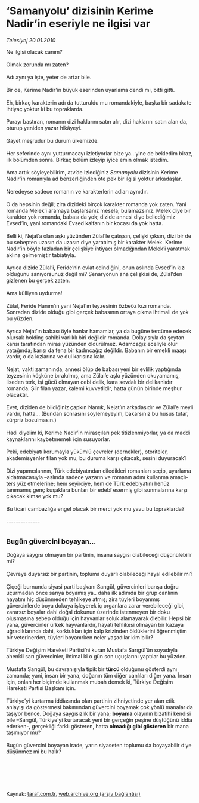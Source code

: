 # ‘Samanyolu’ dizisinin Kerime Nadir’in eseriyle ne ilgisi var

*Telesiyej 20.01.2010*

<div class="taraf_structure_2col_1zq">
<div class="margen_n">



 <p>Ne ilgisi olacak canım? <br/><br/>Olmak zorunda mı zaten? <br/><br/>Adı aynı ya işte, yeter de artar bile. <br/><br/>Bir de, Kerime Nadir’in büyük eserinden uyarlama dendi mi, bitti gitti. <br/><br/>Eh, birkaç karakterin adı da tutturuldu mu romandakiyle, başka bir sadakate ihtiyaç yoktur ki bu topraklarda. <br/><br/>Parayı bastıran, romanın dizi haklarını satın alır, dizi haklarını satın alan da, oturup yeniden yazar hikâyeyi. <br/><br/>Gayet meşrudur bu durum ülkemizde. <br/><br/>Her seferinde aynı yutturmacayı izletiyorlar bize ya.. yine de bekledim biraz, ilk bölümden sonra. Birkaç bölüm izleyip iyice emin olmak istedim. <br/><br/>Ama artık söyleyebilirim, atv’de izlediğiniz <i>Samanyolu</i> dizisinin Kerime Nadir’in romanıyla ad benzerliğinden öte pek bir ilgisi yoktur arkadaşlar. <br/><br/>Neredeyse sadece romanın ve karakterlerin adları aynıdır. <br/><br/>O da hepsinin değil; zira dizideki birçok karakter romanda yok zaten. Yani romanda Melek’i aramaya başlarsanız mesela; bulamazsınız. Melek diye bir karakter yok romanda, babası da yok; dizide annesi diye bellediğimiz Evsed’in, yani romandaki Evsed kalfanın bir kocası da yok hatta. <br/><br/>Belli ki, Nejat’a olan aşkı yüzünden Zülal’le çatışsın, çelişki çıksın, dizi bir de bu sebepten uzasın da uzasın diye yaratılmış bir karakter Melek. Kerime Nadir’in böyle fazladan bir çelişkiye ihtiyacı olmadığından Melek’i yaratmak aklına gelmemiştir tabiatıyla. <br/><br/>Ayrıca dizide Zülal’i, Feride’nin evlat edindiğini, onun aslında Evsed’in kızı olduğunu sanıyorsunuz değil mi? Senaryonun ana çelişkisi de, Zülal’den gizlenen bu gerçek zaten. <br/><br/>Ama külliyen uydurma! <br/><br/>Zülal, Feride Hanım’ın yani Nejat’ın teyzesinin özbeöz kızı romanda. Sonradan dizide olduğu gibi gerçek babasının ortaya çıkma ihtimali de yok bu yüzden. <br/><br/>Ayrıca Nejat’ın babası öyle hanlar hamamlar, ya da bugüne tercüme edecek olursak holding sahibi varlıklı biri değildir romanda. Dolayısıyla da şeytan karısı tarafından miras yüzünden öldürülmez. Adamcağız eceliyle ölür yatağında; karısı da fena bir kadıncağız değildir. Babanın bir emekli maaşı vardır, o da kızlarına ve dul karısına kalır. <br/><br/>Nejat, vakti zamanında, annesi ölüp de babası yeni bir evlilik yaptığında teyzesinin köşküne bırakılmış, ama Zülal’e aşkı yüzünden okuyamamış, liseden terk, işi gücü olmayan cebi delik, kara sevdalı bir delikanlıdır romanda. Şiir filan yazar, kalemi kuvvetlidir, hatta günün birinde meşhur olacaktır. <br/><br/>Evet, diziden de bildiğiniz çapkın Namık, Nejat’ın arkadaşıdır ve Zülal’e meyli vardır, hatta... (Bundan sonrasını söylemeyeyim, bakarsınız bu husus tutar, sürpriz bozulmasın.) <br/><br/>Hadi diyelim ki, Kerime Nadir’in mirasçıları pek titizlenmiyorlar, ya da maddi kaynaklarını kaybetmemek için susuyorlar. <br/><br/>Peki, edebiyatı korumayla yükümlü çevreler (dernekler), otoriteler, akademisyenler filan yok mu, bu duruma karşı çıkacak, sesini duyuracak? <br/><br/>Dizi yapımcılarının, Türk edebiyatından diledikleri romanları seçip, uyarlama aldatmacasıyla –aslında sadece yazarın ve romanın adını kullanma amaçlı- ters yüz etmelerine; hem seyirciye, hem de Türk edebiyatını henüz tanımamış genç kuşaklara bunları bir edebî esermiş gibi sunmalarına karşı çıkacak kimse yok mu? <br/><br/>Bu ticari cambazlığa engel olacak bir merci yok mu yavu bu topraklarda? <br/><br/>--------------<b></b> <br/><br/><br/><font size="4"><strong>Bugün güvercini boyayan...</strong></font> <br/><br/>Doğaya saygısı olmayan bir partinin, insana saygısı olabileceği düşünülebilir mi? <br/><br/>Çevreye duyarsız bir partinin, topluma duyarlı olabileceği hayal edilebilir mi? <br/><br/>Çiçeği burnunda siyasi parti başkanı Sarıgül, güvercinleri barışa doğru uçurmadan önce sarıya boyamış ya.. daha ilk adımda bir grup canlının hayatını hiç düşünmeden tehlikeye atmış; zira tüyleri boyanmış güvercinlerde boya dokuya işleyerek iç organlara zarar verebileceği gibi, zararsız boyalar dahi doğal dokunun üzerinde istenmeyen bir doku oluşmasına sebep olduğu için hayvanlar soluk alamayarak ölebilir. Hepsi bir yana, güvercinler ürkek hayvanlardır, hayati tehlikesi olmayan bir kazaya uğradıklarında dahi, korktukları için kalp krizinden öldüklerini öğrenmiştim bir veterinerden, tüyleri boyanırken neler yaşadılar kim bilir? <br/><br/>Türkiye Değişim Hareketi Partisi’ni kuran Mustafa Sarıgül’ün soyadıyla ahenkli sarı güvercinler, ihtimal ki o gün son uçuşlarını yaptılar bu yüzden. <br/><br/>Mustafa Sarıgül, bu davranışıyla tipik bir <b>türcü </b>olduğunu gösterdi aynı zamanda; yani, insan bir yana, doğanın tüm diğer canlıları diğer yana. İnsan için, onları her biçimde kullanmak mubah demek ki, Türkiye Değişim Hareketi Partisi Başkanı için. <br/><br/>Türkiye’yi kurtarma iddiasında olan partinin zihniyetinde yer alan etik anlayışı da göstermesi bakımından güvercini boyamak çok yönlü manalar da taşıyor bence. Doğaya saygısızlık bir yana; <b>boyama</b> olayının bizatihi kendisi bile –Sarıgül, Türkiye’yi kurtaracak yeni bir gerçeğin peşine düştüğünü iddia ederken-, gerçekliği farklı gösteren, hatta <b>olmadığı gibi gösteren</b> bir mana taşımıyor mu? <br/><br/>Bugün güvercini boyayan irade, yarın siyaseten toplumu da boyayabilir diye düşünmez mi bu halk?</p>
<br/>
<br/>
<br/>



<br/>


<div id="taraf_not">
</div>

</div>


</div>

Kaynak: [taraf.com.tr](http://taraf.com.tr:80/makale/9611.htm), [web.archive.org (arşiv bağlantısı)](http://web.archive.org/web/20100126072636/http://taraf.com.tr:80/makale/9611.htm)
